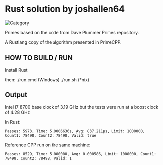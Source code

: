 # Rust solution by joshallen64
![Category](https://img.shields.io/badge/Category-faithful-green)

Primes based on the code from Dave Plummer Primes repository.

A Rustlang copy of the algorithm presented in PrimeCPP.

## HOW TO BUILD / RUN

Install Rust

then:
./run.cmd (Windows)
./run.sh (*nix)


## Output

Intel i7 8700 base clock of 3.19 GHz but the tests were run at a boost clock of 4.28 GHz

In Rust:
```
Passes: 5973, Time: 5.0006636s, Avg: 837.211µs, Limit: 1000000, Count1: 78498, Count2: 78498, Valid: true
```

Reference CPP run on the same machine:
```
Passes: 8529, Time: 5.000000, Avg: 0.000586, Limit: 1000000, Count1: 78498, Count2: 78498, Valid: 1
```